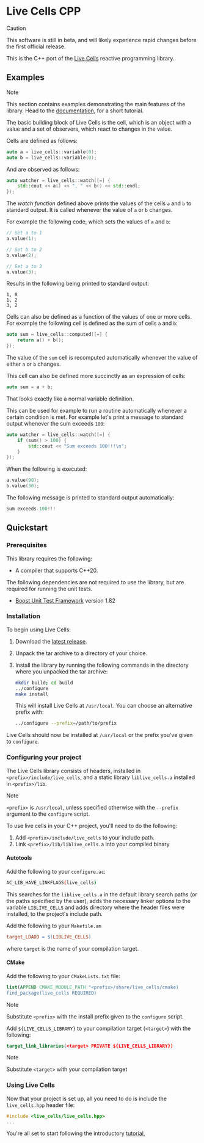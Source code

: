 # Live Cells CPP

> [!CAUTION]
> This software is still in beta, and will likely experience rapid
> changes before the first official release.


This is the C++ port of the [Live
Cells](https://livecells.viditrack.com/) reactive programming library.

## Examples

> [!NOTE]
> This section contains examples demonstrating the main features of
> the library. Head to the
> [documentation](https://alex-gutev.github.io/live_cells_cpp/index.html#autotoc_md26),
> for a short tutorial.

The basic building block of Live Cells is the cell, which is an object
with a value and a set of observers, which react to changes in the
value.

Cells are defined as follows:

```c++
auto a = live_cells::variable(0);
auto b = live_cells::variable(0);
```

And are observed as follows:

```c++
auto watcher = live_cells::watch([=] {
    std::cout << a() << ", " << b() << std::endl;
});
```

The *watch function* defined above prints the values of the cells `a`
and `b` to standard output. It is called whenever the value of `a` or
`b` changes.

For example the following code, which sets the values of `a` and `b`:

```c++
// Set a to 1
a.value(1);

// Set b to 2
b.value(2);

// Set a to 3
a.value(3);
```

Results in the following being printed to standard output:

```
1, 0
1, 2
3, 2
```

Cells can also be defined as a function of the values of one or more
cells. For example the following cell is defined as the sum of cells
`a` and `b`:

```c++
auto sum = live_cells::computed([=] {
    return a() + b();
});
```

The value of the `sum` cell is recomputed automatically whenever the
value of either `a` or `b` changes.

This cell can also be defined more succinctly as an expression of cells:

```c++
auto sum = a + b;
```

That looks exactly like a normal variable definition.

This can be used for example to run a routine automatically whenever a
certain condition is met. For example let's print a message to
standard output whenever the sum exceeds `100`:

```c++
auto watcher = live_cells::watch([=] {
    if (sum() > 100) {
        std::cout << "Sum exceeds 100!!!\n";
    }
});
```

When the following is executed:

```c++
a.value(90);
b.value(30);
```

The following message is printed to standard output automatically:

```c++
Sum exceeds 100!!!
```

## Quickstart

### Prerequisites

This library requires the following:

* A compiler that supports C++20.

The following dependencies are not required to use the library, but
are required for running the unit tests.

* [Boost Unit Test Framework](https://www.boost.org/) version 1.82

### Installation

To begin using Live Cells:

1. Download the [latest release](https://github.com/alex-gutev/live_cells_cpp/releases/latest).

2. Unpack the tar archive to a directory of your choice.

3. Install the library by running the following commands in the
   directory where you unpacked the tar archive:

   ```sh
   mkdir build; cd build
   ../configure
   make install
   ```
   
    This will install Live Cells at `/usr/local`. You can choose an
    alternative prefix with:
   
   ```sh
   ../configure --prefix=/path/to/prefix
   ```

Live Cells should now be installed at `/usr/local` or the prefix you've
given to `configure`.

### Configuring your project

The Live Cells library consists of headers, installed in
`<prefix>/include/live_cells`, and a static library `liblive_cells.a`
installed in `<prefix>/lib`.

> [!NOTE]
> `<prefix>` is `/usr/local`, unless specified otherwise with the
> `--prefix` argument to the `configure` script.

To use live cells in your C++ project, you'll need to do the following:

1. Add `<prefix>/include/live_cells` to your include path.
2. Link `<prefix>/lib/liblive_cells.a` into your compiled binary

#### Autotools

Add the following to your `configure.ac`:

```sh title="configure.ac"
AC_LIB_HAVE_LINKFLAGS(live_cells)
```

This searches for the `liblive_cells.a` in the default library search
paths (or the paths specified by the user), adds the necessary linker
options to the variable `LIBLIVE_CELLS` and adds directory where the
header files were installed, to the project's include path.

Add the following to your `Makefile.am`

```makefile title="Makefile.am"
target_LDADD = $(LIBLIVE_CELLS)
```

where `target` is the name of your compilation target.

#### CMake

Add the following to your `CMakeLists.txt` file:

```cmake title="CMakeLists.txt
list(APPEND CMAKE_MODULE_PATH "<prefix>/share/live_cells/cmake)
find_package(live_cells REQUIRED)
```

> [!NOTE]
> Substitute `<prefix>` with the install prefix given to the
> `configure` script.

Add `${LIVE_CELLS_LIBRARY}` to your compilation target (`<target>`)
with the following:

```cmake
target_link_libraries(<target> PRIVATE ${LIVE_CELLS_LIBRARY})
```

> [!NOTE]
> Substitute `<target>` with your compilation target

### Using Live Cells

Now that your project is set up, all you need to do is include the
`live_cells.hpp` header file:

```c++
#include <live_cells/live_cells.hpp>
...
```

You're all set to start following the introductory
[tutorial](https://alex-gutev.github.io/live_cells_cpp/md_doc_21-cells.html),
